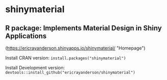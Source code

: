 # shinymaterial

## R package: Implements Material Design in Shiny Applications

(https://ericrayanderson.shinyapps.io/shinymaterial/ "Homepage")

Install CRAN version: `install.packages("shinymaterial")`

Install Development version: `devtools::install_github("ericrayanderson/shinymaterial")`

